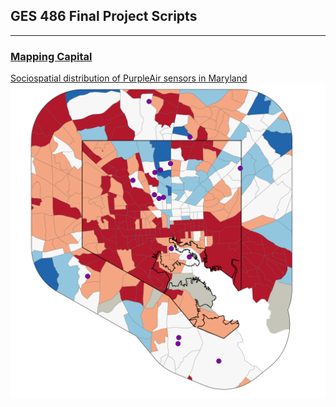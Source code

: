 ## GES 486 Final Project Scripts

---

### [Mapping Capital](https://mapping.capital)

[Sociospatial distribution of PurpleAir sensors in Maryland](/dss/purple.md)
<img src="images/it worked MHI.png?raw=true"/>

